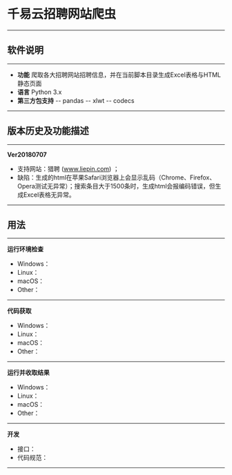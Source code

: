 # 千易云招聘网站爬虫
----------
软件说明
-

----------
- **功能**
爬取各大招聘网站招聘信息，并在当前脚本目录生成Excel表格与HTML静态页面
- **语言**
Python 3.x
- **第三方包支持**
-- pandas
-- xlwt
-- codecs

----------
版本历史及功能描述
-

----------
**Ver20180707**
- 支持网站：猎聘 (www.liepin.com) ；
- 缺陷：生成的html在苹果Safari浏览器上会显示乱码（Chrome、Firefox、Opera测试无异常）；搜索条目大于1500条时，生成html会报编码错误，但生成Excel表格无异常。

----------
用法
-

----------
**运行环境检查**
- Windows：
- Linux：
- macOS：
- Other：

----------
**代码获取**
- Windows：
- Linux：
- macOS：
- Other：

----------
**运行并收取结果**
- Windows：
- Linux：
- macOS：
- Other：

----------
**开发**
- 接口：
- 代码规范：

----------
